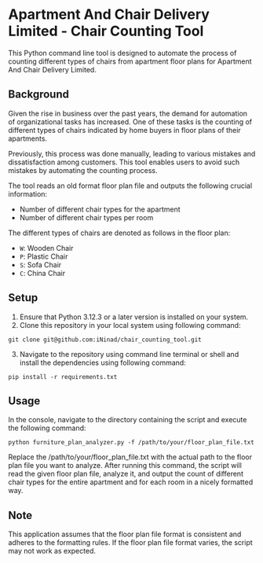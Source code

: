 # Apartment And Chair Delivery Limited - Chair Counting Tool

This Python command line tool is designed to automate the process of counting different types of chairs from apartment floor plans for Apartment And Chair Delivery Limited.

## Background

Given the rise in business over the past years, the demand for automation of organizational tasks has increased. One of these tasks is the counting of different types of chairs indicated by home buyers in floor plans of their apartments.

Previously, this process was done manually, leading to various mistakes and dissatisfaction among customers. This tool enables users to avoid such mistakes by automating the counting process.

The tool reads an old format floor plan file and outputs the following crucial information:

- Number of different chair types for the apartment
- Number of different chair types per room

The different types of chairs are denoted as follows in the floor plan:

- `W`: Wooden Chair
- `P`: Plastic Chair
- `S`: Sofa Chair
- `C`: China Chair

## Setup

1. Ensure that Python 3.12.3 or a later version is installed on your system.
2. Clone this repository in your local system using following command:

`git clone git@github.com:iNinad/chair_counting_tool.git`

3. Navigate to the repository using command line terminal or shell and install the dependencies using following command:

`pip install -r requirements.txt
`

## Usage

In the console, navigate to the directory containing the script and execute the following command:

`python furniture_plan_analyzer.py -f /path/to/your/floor_plan_file.txt
`

Replace the /path/to/your/floor_plan_file.txt with the actual path to the floor plan file you want to analyze.
After running this command, the script will read the given floor plan file, analyze it, and output the count of different chair types for the entire apartment and for each room in a nicely formatted way.

## Note

This application assumes that the floor plan file format is consistent and adheres to the formatting rules. If the floor plan file format varies, the script may not work as expected.